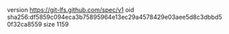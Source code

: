 version https://git-lfs.github.com/spec/v1
oid sha256:df5859c094eca3b75895964e13ec29a4578429e03aee5d8c3dbbd50f32ca8559
size 1159
